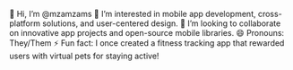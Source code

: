 👋 Hi, I’m @mzamzams
👀 I’m interested in mobile app development, cross-platform solutions, and user-centered design.
💞️ I’m looking to collaborate on innovative app projects and open-source mobile libraries.
😄 Pronouns: They/Them
⚡ Fun fact: I once created a fitness tracking app that rewarded users with virtual pets for staying active!
<!---
mzamzams/mzamzams is a ✨ special ✨ repository because its `README.md` (this file) appears on your GitHub profile.
You can click the Preview link to take a look at your changes.
--->
